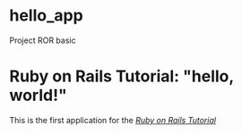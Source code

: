 # hello_app
Project ROR basic

# Ruby on Rails Tutorial: "hello, world!"

This is the first application for the
[*Ruby on Rails Tutorial*](http://www.railstutorial.org/)

